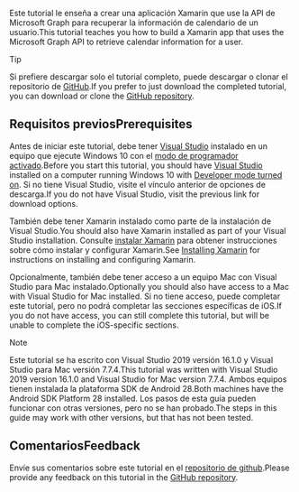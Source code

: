 <!-- markdownlint-disable MD002 MD041 -->

<span data-ttu-id="d4940-101">Este tutorial le enseña a crear una aplicación Xamarin que use la API de Microsoft Graph para recuperar la información de calendario de un usuario.</span><span class="sxs-lookup"><span data-stu-id="d4940-101">This tutorial teaches you how to build a Xamarin app that uses the Microsoft Graph API to retrieve calendar information for a user.</span></span>

> [!TIP]
> <span data-ttu-id="d4940-102">Si prefiere descargar solo el tutorial completo, puede descargar o clonar el repositorio de [GitHub](https://github.com/microsoftgraph/msgraph-training-xamarin).</span><span class="sxs-lookup"><span data-stu-id="d4940-102">If you prefer to just download the completed tutorial, you can download or clone the [GitHub repository](https://github.com/microsoftgraph/msgraph-training-xamarin).</span></span>

## <a name="prerequisites"></a><span data-ttu-id="d4940-103">Requisitos previos</span><span class="sxs-lookup"><span data-stu-id="d4940-103">Prerequisites</span></span>

<span data-ttu-id="d4940-104">Antes de iniciar este tutorial, debe tener [Visual Studio](https://visualstudio.microsoft.com/vs/) instalado en un equipo que ejecute Windows 10 con el [modo de programador activado](https://docs.microsoft.com/windows/uwp/get-started/enable-your-device-for-development).</span><span class="sxs-lookup"><span data-stu-id="d4940-104">Before you start this tutorial, you should have [Visual Studio](https://visualstudio.microsoft.com/vs/) installed on a computer running Windows 10 with [Developer mode turned on](https://docs.microsoft.com/windows/uwp/get-started/enable-your-device-for-development).</span></span> <span data-ttu-id="d4940-105">Si no tiene Visual Studio, visite el vínculo anterior de opciones de descarga.</span><span class="sxs-lookup"><span data-stu-id="d4940-105">If you do not have Visual Studio, visit the previous link for download options.</span></span>

<span data-ttu-id="d4940-106">También debe tener Xamarin instalado como parte de la instalación de Visual Studio.</span><span class="sxs-lookup"><span data-stu-id="d4940-106">You should also have Xamarin installed as part of your Visual Studio installation.</span></span> <span data-ttu-id="d4940-107">Consulte [instalar Xamarin](/xamarin/cross-platform/get-started/installation) para obtener instrucciones sobre cómo instalar y configurar Xamarin.</span><span class="sxs-lookup"><span data-stu-id="d4940-107">See [Installing Xamarin](/xamarin/cross-platform/get-started/installation) for instructions on installing and configuring Xamarin.</span></span>

<span data-ttu-id="d4940-108">Opcionalmente, también debe tener acceso a un equipo Mac con Visual Studio para Mac instalado.</span><span class="sxs-lookup"><span data-stu-id="d4940-108">Optionally you should also have access to a Mac with Visual Studio for Mac installed.</span></span> <span data-ttu-id="d4940-109">Si no tiene acceso, puede completar este tutorial, pero no podrá completar las secciones específicas de iOS.</span><span class="sxs-lookup"><span data-stu-id="d4940-109">If you do not have access, you can still complete this tutorial, but will be unable to complete the iOS-specific sections.</span></span>

> [!NOTE]
> <span data-ttu-id="d4940-110">Este tutorial se ha escrito con Visual Studio 2019 versión 16.1.0 y Visual Studio para Mac versión 7.7.4.</span><span class="sxs-lookup"><span data-stu-id="d4940-110">This tutorial was written with Visual Studio 2019 version 16.1.0 and Visual Studio for Mac version 7.7.4.</span></span> <span data-ttu-id="d4940-111">Ambos equipos tienen instalada la plataforma SDK de Android 28.</span><span class="sxs-lookup"><span data-stu-id="d4940-111">Both machines have the Android SDK Platform 28 installed.</span></span> <span data-ttu-id="d4940-112">Los pasos de esta guía pueden funcionar con otras versiones, pero no se han probado.</span><span class="sxs-lookup"><span data-stu-id="d4940-112">The steps in this guide may work with other versions, but that has not been tested.</span></span>

## <a name="feedback"></a><span data-ttu-id="d4940-113">Comentarios</span><span class="sxs-lookup"><span data-stu-id="d4940-113">Feedback</span></span>

<span data-ttu-id="d4940-114">Envíe sus comentarios sobre este tutorial en el [repositorio de github](https://github.com/microsoftgraph/msgraph-training-xamarin).</span><span class="sxs-lookup"><span data-stu-id="d4940-114">Please provide any feedback on this tutorial in the [GitHub repository](https://github.com/microsoftgraph/msgraph-training-xamarin).</span></span>
